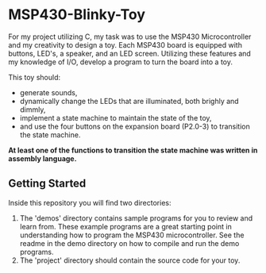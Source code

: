 # MSP430-Blinky-Toy
For my project utilizing C, my task was to use the MSP430 Microcontroller and my creativity to design a toy. Each MSP430 board is equipped with buttons, LED's, a speaker, and an LED screen. Utilizing these features and my knowledge of I/O, develop a program to turn the board into a toy.

This toy should:

* generate sounds,
* dynamically change the LEDs that are illuminated, both brighly and dimmly,
* implement a state machine to maintain the state of the toy,
* and use the four buttons on the expansion board (P2.0-3) to transition the state machine.

**At least one of the functions to transition the state machine was written in assembly language.**

## Getting Started 

Inside this repository you will find two directories:
1. The 'demos' directory contains sample programs for you to review and learn from. These example programs are a great starting point in understanding how to program the MSP430 microcontroller. See the readme in the demo directory on how to compile and run the demo programs.
2. The 'project' directory should contain the source code for your toy.
